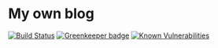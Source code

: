 # My own blog

[![Build Status](https://api.travis-ci.org/b0gok/blog.svg?branch=master)](https://travis-ci.org/b0gok/blog) [![Greenkeeper badge](https://badges.greenkeeper.io/b0gok/blog.svg)](https://greenkeeper.io/)
[![Known Vulnerabilities](https://snyk.io/test/github/b0gok/blog/badge.svg)](https://snyk.io/test/github/b0gok/blog)